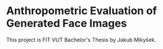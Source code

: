 # Anthropometric Evaluation of Generated Face Images
This project is FIT VUT Bachelor's Thesis by Jakub Mikyšek.
